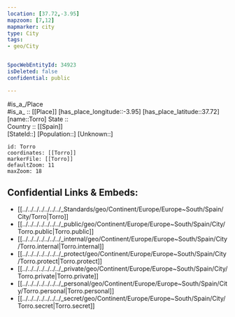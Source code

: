 ```yaml
---
location: [37.72,-3.95] 
mapzoom: [7,12] 
mapmarker: city 
type: City
tags:
- geo/City


SpocWebEntityId: 34923
isDeleted: false
confidential: public

---
```

#is_a_/Place  
#is_a_ :: [[Place]] 
[has_place_longitude::-3.95] 
[has_place_latitude::37.72] 
[name::Torro] 
State ::  
Country :: [[Spain]]  
[StateId::] 
[Population::] 
[Unknown::] 


```leaflet
id: Torro
coordinates: [[Torro]] 
markerFile: [[Torro]] 
defaultZoom: 11 
maxZoom: 18
```


## Confidential Links & Embeds: 
- [[../../../../../../../_Standards/geo/Continent/Europe/Europe~South/Spain/City/Torro|Torro]] 
- [[../../../../../../../_public/geo/Continent/Europe/Europe~South/Spain/City/Torro.public|Torro.public]] 
- [[../../../../../../../_internal/geo/Continent/Europe/Europe~South/Spain/City/Torro.internal|Torro.internal]] 
- [[../../../../../../../_protect/geo/Continent/Europe/Europe~South/Spain/City/Torro.protect|Torro.protect]] 
- [[../../../../../../../_private/geo/Continent/Europe/Europe~South/Spain/City/Torro.private|Torro.private]] 
- [[../../../../../../../_personal/geo/Continent/Europe/Europe~South/Spain/City/Torro.personal|Torro.personal]] 
- [[../../../../../../../_secret/geo/Continent/Europe/Europe~South/Spain/City/Torro.secret|Torro.secret]] 
